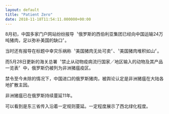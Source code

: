 ```yaml
---
layout: default
title: "Patient Zero"
date: 2018-11-18T11:54:11.000000+00:00
---
```


8月初，中国多家门户网站纷纷报导〝俄罗斯的西伯利亚集团已经向中国运输24万吨猪肉，足以弥补美国的缺口〞。

当时还有报导在标题中幸灾乐祸称〝美国猪肉无处可卖〞、〝美国猪肉堆积如山〞。

而5月28日更新的海关总署〝禁止从动物疫病流行国家╱地区输入的动物及其产品一览表〞中，俄罗斯仍被列为非洲猪瘟疫区。

禁令至今未除的情况下，中国进口的俄罗斯猪肉，被舆论认定是非洲猪瘟在大陆各地扩散主因。

非洲猪瘟已在俄罗斯持续蔓延11年。

可以看到是东三省传入沿着一定规则蔓延。一定程度展示了西北绿化程度。

